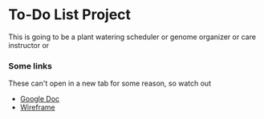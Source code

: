 # To-Do List Project

This is going to be a plant watering scheduler or genome organizer or care instructor or 

### Some links
These can't open in a new tab for some reason, so watch out

- [Google Doc](https://docs.google.com/document/d/1vzXJ_6rIe6oqCLWNJVjZ4ShuGtAAMHuZH7yrQowbnxc/edit)
- [Wireframe](https://miro.com/app/board/o9J_lAJyRaA=/)
